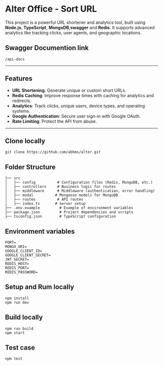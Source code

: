 # Alter Office - Sort URL  

This project is a powerful URL shortener and analytics tool, built using **Node.js**, **TypeScript**, **MongoDB**,**swagger** and **Redis**. It supports advanced analytics like tracking clicks, user agents, and geographic locations.  


## Swagger Documention link
```
/api-docs
```
---

## Features  
- **URL Shortening**: Generate unique or custom short URLs.  
- **Redis Caching**: Improve response times with caching for analytics and redirects.  
- **Analytics**: Track clicks, unique users, device types, and operating systems.  
- **Google Authentication**: Secure user sign-in with Google OAuth.  
- **Rate Limiting**: Protect the API from abuse.  

---

## Clone locally
```
git clone https://github.com/abhms/alter.git
```
## Folder Structure  

```plaintext
├── src
│   ├── config          # Configuration files (Redis, MongoDB, etc.)
│   ├── controllers     # Business logic for routes
│   ├── middleware      # Middleware (authentication, error handling)
│   ├── modal          # Mongoose models for MongoDB
│   ├── routes          # API routes
│   ├── index.ts       # Server setup
├── .env.example         # Example of environment variables
├── package.json         # Project dependencies and scripts
├── tsconfig.json        # TypeScript configuration
```

## Environment variables
```
PORT=
MONGO_URI=
GOOGLE_CLIENT_ID=
GOOGLE_CLIENT_SECRET=
JWT_SECRET=
REDIS_HOST=
REDIS_PORT=
REDIS_PASSWORD=
```
## Setup and Rum locally
```
npm install
npm run dev
```
## Build locally

```
npm run build
npm start
```
## Test case

```
npm test
```
